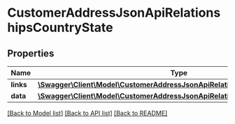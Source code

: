 # CustomerAddressJsonApiRelationshipsCountryState

## Properties
Name | Type | Description | Notes
------------ | ------------- | ------------- | -------------
**links** | [**\Swagger\Client\Model\CustomerAddressJsonApiRelationshipsCountryStateLinks**](CustomerAddressJsonApiRelationshipsCountryStateLinks.md) |  | [optional] 
**data** | [**\Swagger\Client\Model\CustomerAddressJsonApiRelationshipsCountryStateData**](CustomerAddressJsonApiRelationshipsCountryStateData.md) |  | [optional] 

[[Back to Model list]](../../README.md#documentation-for-models) [[Back to API list]](../../README.md#documentation-for-api-endpoints) [[Back to README]](../../README.md)


